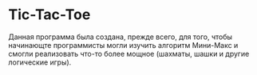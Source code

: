 # Tic-Tac-Toe

Данная программа была создана, прежде всего, для того, чтобы начинающте программисты могли изучить алгоритм Мини-Макс и смогли реализовать что-то более мощное (шахматы, шашки и другие логические игры).
